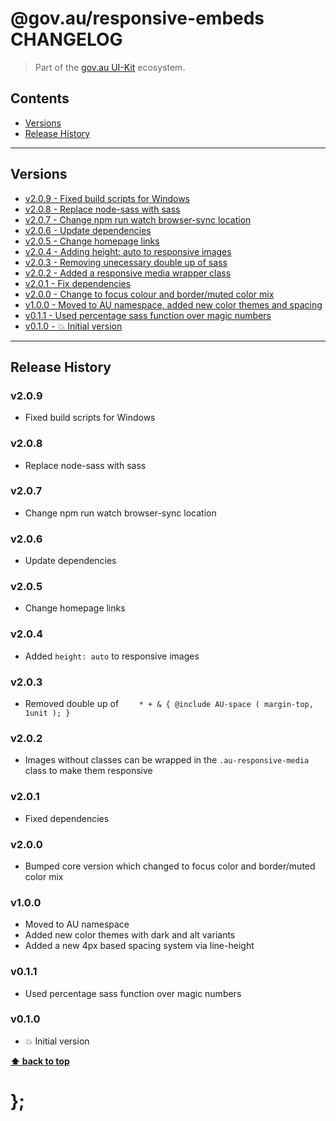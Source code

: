 @gov.au/responsive-embeds CHANGELOG
======================

> Part of the [gov.au UI-Kit](https://github.com/govau/uikit/) ecosystem.


## Contents

* [Versions](#install)
* [Release History](#release-history)


----------------------------------------------------------------------------------------------------------------------------------------------------------------


## Versions

* [v2.0.9 - Fixed build scripts for Windows](#v209)
* [v2.0.8 - Replace node-sass with sass](#v208)
* [v2.0.7 - Change npm run watch browser-sync location](#v207)
* [v2.0.6 - Update dependencies](#v206)
* [v2.0.5 - Change homepage links](#v205)
* [v2.0.4 - Adding height: auto to responsive images](#v204)
* [v2.0.3 - Removing unecessary double up of sass](#v203)
* [v2.0.2 - Added a responsive media wrapper class](#v202)
* [v2.0.1 - Fix dependencies](#v201)
* [v2.0.0 - Change to focus colour and border/muted color mix](#v200)
* [v1.0.0 - Moved to AU namespace, added new color themes and spacing](#v100)
* [v0.1.1 - Used percentage sass function over magic numbers](#v011)
* [v0.1.0 - 💥 Initial version](#v010)


----------------------------------------------------------------------------------------------------------------------------------------------------------------


## Release History

### v2.0.9

- Fixed build scripts for Windows


### v2.0.8

- Replace node-sass with sass


### v2.0.7

- Change npm run watch browser-sync location


### v2.0.6

- Update dependencies


### v2.0.5

- Change homepage links


### v2.0.4

- Added `height: auto` to responsive images


### v2.0.3

- Removed double up of `	* + & { @include AU-space ( margin-top, 1unit ); }`


### v2.0.2

- Images without classes can be wrapped in the `.au-responsive-media` class to make them responsive


### v2.0.1

- Fixed dependencies


### v2.0.0

- Bumped core version which changed to focus color and border/muted color mix


### v1.0.0

- Moved to AU namespace
- Added new color themes with dark and alt variants
- Added a new 4px based spacing system via line-height


### v0.1.1

- Used percentage sass function over magic numbers


### v0.1.0

- 💥 Initial version


**[⬆ back to top](#contents)**


# };

